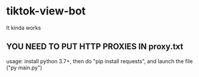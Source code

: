 # tiktok-view-bot
It kinda works

## YOU NEED TO PUT HTTP PROXIES IN proxy.txt

usage: install python 3.7+, then do "pip install requests", and launch the file ("py main.py")
